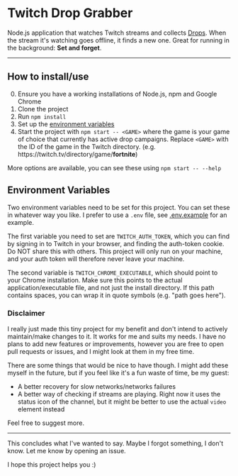 # Twitch Drop Grabber

Node.js application that watches Twitch streams and collects [Drops](https://help.twitch.tv/s/article/mission-based-drops?language=en_US). 
When the stream it's watching goes offline, it finds a new one. Great for running in the background: **Set and forget**.

----

## How to install/use

0. Ensure you have a working installations of Node.js, npm and Google Chrome
1. Clone the project
2. Run `npm install`
3. Set up the [environment variables](#environment-variables)
4. Start the project with `npm start -- <GAME>` where the game is your game of choice that currently has active drop campaigns.
Replace `<GAME>` with the ID of the game in the Twitch directory. (e.g. https:\//twitch.tv/directory/game/**fortnite**)
   
More options are available, you can see these using `npm start -- --help`
   
## Environment Variables

Two environment variables need to be set for this project. You can set these in whatever way you like. 
I prefer to use a `.env` file, see [.env.example](/.env.example) for an example.

The first variable you need to set are `TWITCH_AUTH_TOKEN`, which you can find by signing in to Twitch in your browser, and finding the auth-token cookie. 
Do NOT share this with others. This project will only run on your machine, and your auth token will therefore never leave your machine.

The second variable is `TWITCH_CHROME_EXECUTABLE`, which should point to your Chrome installation. 
Make sure this points to the actual application/executable file, and not just the install directory.
If this path contains spaces, you can wrap it in quote symbols (e.g. "path goes here").

### Disclaimer

I really just made this tiny project for my benefit and don't intend to actively maintain/make changes to it. 
It works for me and suits my needs. 
I have no plans to add new features or improvements, however you are free to open pull requests or issues, and I might look at them in my free time.

There are some things that would be nice to have though. 
I might add these myself in the future, but if you feel like it's a fun waste of time, be my guest:
* A better recovery for slow networks/networks failures
* A better way of checking if streams are playing. Right now it uses the status icon of the channel, but it might be better to use the actual `video` element instead

Feel free to suggest more.

----

This concludes what I've wanted to say. Maybe I forgot something, I don't know. Let me know by opening an issue. 

I hope this project helps you :)
